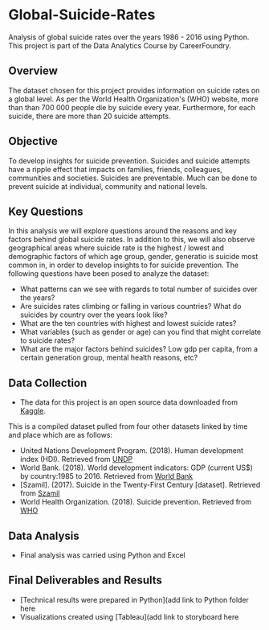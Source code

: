 # Global-Suicide-Rates
Analysis of global suicide rates over the years 1986 - 2016 using Python. This project is part of the Data Analytics Course by CareerFoundry.

## Overview
The dataset chosen for this project provides information on suicide rates on a global level. As per the World Health Organization's (WHO) website, more than than 700 000 people die by suicide every year. Furthermore, for each suicide, there are more than 20 suicide attempts.

## Objective 
To develop insights for suicide prevention. Suicides and suicide attempts have a ripple effect that impacts on families, friends, colleagues, communities and societies. Suicides are preventable. Much can be done to prevent suicide at individual, community and national levels. 

## Key Questions
In this analysis we will explore questions around the reasons and key factors behind global suicide rates. In addition to this, we will also observe geographical areas where suicide rate is the highest / lowest and demographic factors of which age group, gender, generatio is suicide most common in, in order to develop insights to for suicide prevention. The following questions have been posed to analyze the dataset: 
* What patterns can we see with regards to total number of suicides over the years?
* Are suicides rates climbing or falling in various countries? What do suicides by country over the years look like?
* What are the ten countries with highest and lowest suicide rates?
* What variables (such as gender or age) can you find that might correlate to suicide rates?
* What are the major factors behind suicides? Low gdp per capita, from a certain generation group, mental health reasons, etc?

## Data Collection
* The data for this project is an open source data downloaded from [Kaggle](https://www.kaggle.com/datasets/russellyates88/suicide-rates-overview-1985-to-2016?select=master.csv).  

This is a compiled dataset pulled from four other datasets linked by time and place which are as follows:

* United Nations Development Program. (2018). Human development index (HDI). Retrieved from [UNDP](http://hdr.undp.org/en/indicators/137506)
* World Bank. (2018). World development indicators: GDP (current US$) by country:1985 to 2016. Retrieved from [World Bank](http://databank.worldbank.org/data/source/world-development-indicators#)
* [Szamil]. (2017). Suicide in the Twenty-First Century [dataset]. Retrieved from [Szamil](https://www.kaggle.com/szamil/suicide-in-the-twenty-first-century/notebook)
* World Health Organization. (2018). Suicide prevention. Retrieved from [WHO](http://www.who.int/mental_health/suicide-prevention/en/)

## Data Analysis
* Final analysis was carried using Python and Excel

## Final Deliverables and Results 
* [Technical results were prepared in Python](add link to Python folder here 
* Visualizations created using [Tableau](add link to storyboard here

